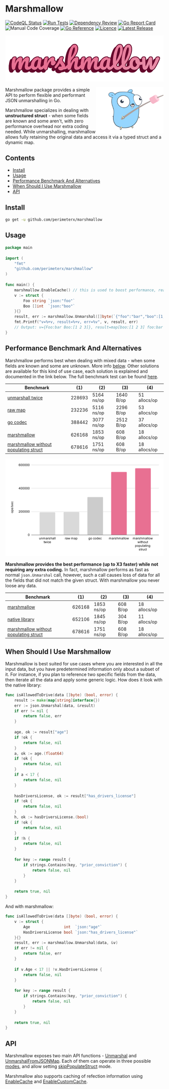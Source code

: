 # Marshmallow

[![CodeQL Status](https://img.shields.io/github/workflow/status/perimeterx/marshmallow/CodeQL?label=CodeQL&logo=github)](https://github.com/PerimeterX/marshmallow/actions/workflows/codeql.yml?query=branch%3Amain++)
[![Run Tests](https://img.shields.io/github/workflow/status/perimeterx/marshmallow/Go?label=Run%20Tests&logo=github)](https://github.com/PerimeterX/marshmallow/actions/workflows/go.yml?query=branch%3Amain)
[![Dependency Review](https://img.shields.io/github/workflow/status/perimeterx/marshmallow/Dependency%20Review?label=Dependency%20Review&logo=github)](https://github.com/PerimeterX/marshmallow/actions/workflows/dependency-review.yml?query=branch%3Amain)
[![Go Report Card](https://goreportcard.com/badge/github.com/perimeterx/marshmallow)](https://goreportcard.com/report/github.com/perimeterx/marshmallow)
![Manual Code Coverage](https://img.shields.io/badge/coverage-91.3%25-green)
[![Go Reference](https://pkg.go.dev/badge/github.com/perimeterx/marshmallow.svg)](https://pkg.go.dev/github.com/perimeterx/marshmallow)
[![Licence](https://img.shields.io/github/license/perimeterx/marshmallow)](LICENSE)
[![Latest Release](https://img.shields.io/github/v/release/perimeterx/marshmallow)](https://github.com/PerimeterX/marshmallow/releases)

![Marshmallow Logo](https://raw.githubusercontent.com/PerimeterX/marshmallow/assets/logo-text.png)

<img align="right" width="215" alt="marshmallow-gopher" src="https://raw.githubusercontent.com/PerimeterX/marshmallow/assets/logo-gopher.png">

Marshmallow package provides a simple API to perform flexible and performant JSON unmarshalling in Go.

Marshmallow specializes in dealing with **unstructured struct** - when some fields are known and some aren't,
with zero performance overhead nor extra coding needed.
While unmarshalling, marshmallow allows fully retaining the original data and access
it via a typed struct and a dynamic map.

## Contents

- [Install](#install)
- [Usage](#usage)
- [Performance Benchmark And Alternatives](#performance-benchmark-and-alternatives)
- [When Should I Use Marshmallow](#when-should-i-use-marshmallow)
- [API](#api)

## Install

```sh
go get -u github.com/perimeterx/marshmallow
```

## Usage

```go
package main

import (
	"fmt"
	"github.com/perimeterx/marshmallow"
)

func main() {
	marshmallow.EnableCache() // this is used to boost performance, read more below
	v := struct {
		Foo string `json:"foo"`
		Boo []int  `json:"boo"`
	}{}
	result, err := marshmallow.Unmarshal([]byte(`{"foo":"bar","boo":[1,2,3],"goo":12.6}`), &v)
	fmt.Printf("v=%+v, result=%+v, err=%v", v, result, err)
	// Output: v={Foo:bar Boo:[1 2 3]}, result=map[boo:[1 2 3] foo:bar goo:12.6], err=<nil>
}
```

## Performance Benchmark And Alternatives

Marshmallow performs best when dealing with mixed data - when some fields are known and some are unknown.
More info [below](#when-should-i-use-marshmallow).
Other solutions are available for this kind of use case, each solution is explained and documented in the link below.
The full benchmark test can be found
[here](https://github.com/PerimeterX/marshmallow/blob/8c5bba9e6dc0033f4324eca554737089a99f6e5e/benchmark_test.go).

|Benchmark|(1)|(2)|(3)|(4)|
|--|--|--|--|--|
|[unmarshall twice](https://github.com/PerimeterX/marshmallow/blob/8c5bba9e6dc0033f4324eca554737089a99f6e5e/benchmark_test.go#L40)|228693|5164 ns/op|1640 B/op|51 allocs/op|
|[raw map](https://github.com/PerimeterX/marshmallow/blob/8c5bba9e6dc0033f4324eca554737089a99f6e5e/benchmark_test.go#L66)|232236|5116 ns/op|2296 B/op|53 allocs/op|
|[go codec](https://github.com/PerimeterX/marshmallow/blob/8c5bba9e6dc0033f4324eca554737089a99f6e5e/benchmark_test.go#L121)|388442|3077 ns/op|2512 B/op|37 allocs/op|
|[marshmallow](https://github.com/PerimeterX/marshmallow/blob/8c5bba9e6dc0033f4324eca554737089a99f6e5e/benchmark_test.go#L16)|626168|1853 ns/op|608 B/op|18 allocs/op|
|[marshmallow without populating struct](https://github.com/PerimeterX/marshmallow/blob/8c5bba9e6dc0033f4324eca554737089a99f6e5e/benchmark_test.go#L162)|678616|1751 ns/op|608 B/op|18 allocs/op|

![marshmallow performance comparison](https://raw.githubusercontent.com/PerimeterX/marshmallow/e45088ca20d4ea5be4143d418d12da63a68d6dfd/performance-chart.svg)

**Marshmallow provides the best performance (up to X3 faster) while not requiring any extra coding.**
In fact, marshmallow performs as fast as normal `json.Unmarshal` call, however, such a call causes loss of data for all
the fields that did not match the given struct. With marshmallow you never loose any data.

|Benchmark|(1)|(2)|(3)|(4)|
|--|--|--|--|--|
|[marshmallow](https://github.com/PerimeterX/marshmallow/blob/8c5bba9e6dc0033f4324eca554737089a99f6e5e/benchmark_test.go#L16)|626168|1853 ns/op|608 B/op|18 allocs/op|
|[native library](https://github.com/PerimeterX/marshmallow/blob/8c5bba9e6dc0033f4324eca554737089a99f6e5e/benchmark_test.go#L143)|652106|1845 ns/op|304 B/op|11 allocs/op|
|[marshmallow without populating struct](https://github.com/PerimeterX/marshmallow/blob/8c5bba9e6dc0033f4324eca554737089a99f6e5e/benchmark_test.go#L162)|678616|1751 ns/op|608 B/op|18 allocs/op|

## When Should I Use Marshmallow

Marshmallow is best suited for use cases where you are interested in all the input data, but you have predetermined
information only about a subset of it. For instance, if you plan to reference two specific fields from the data, then
iterate all the data and apply some generic logic. How does it look with the native library:

```go
func isAllowedToDrive(data []byte) (bool, error) {
	result := make(map[string]interface{})
	err := json.Unmarshal(data, &result)
	if err != nil {
		return false, err
	}

	age, ok := result["age"]
	if !ok {
		return false, nil
	}
	a, ok := age.(float64)
	if !ok {
		return false, nil
	}
	if a < 17 {
		return false, nil
	}

	hasDriversLicense, ok := result["has_drivers_license"]
	if !ok {
		return false, nil
	}
	h, ok := hasDriversLicense.(bool)
	if !ok {
		return false, nil
	}
	if !h {
		return false, nil
	}

	for key := range result {
		if strings.Contains(key, "prior_conviction") {
			return false, nil
		}
	}

	return true, nil
}
```

And with marshmallow:

```go
func isAllowedToDrive(data []byte) (bool, error) {
	v := struct {
		Age               int  `json:"age"`
		HasDriversLicense bool `json:"has_drivers_license"`
	}{}
	result, err := marshmallow.Unmarshal(data, &v)
	if err != nil {
		return false, err
	}

	if v.Age < 17 || !v.HasDriversLicense {
		return false, nil
	}

	for key := range result {
		if strings.Contains(key, "prior_conviction") {
			return false, nil
		}
	}

	return true, nil
}
```

## API

Marshmallow exposes two main API functions - 
[Unmarshal](https://github.com/PerimeterX/marshmallow/blob/0e0218ab860be8a4b5f57f5ff239f281c250c5da/unmarshal.go#L27)
and
[UnmarshalFromJSONMap](https://github.com/PerimeterX/marshmallow/blob/0e0218ab860be8a4b5f57f5ff239f281c250c5da/unmarshal_from_json_map.go#L37).
Each of them can operate in three possible [modes](https://github.com/PerimeterX/marshmallow/blob/0e0218ab860be8a4b5f57f5ff239f281c250c5da/options.go#L30),
and allow setting [skipPopulateStruct](https://github.com/PerimeterX/marshmallow/blob/0e0218ab860be8a4b5f57f5ff239f281c250c5da/options.go#L41) mode.

Marshmallow also supports caching of refection information using 
[EnableCache](https://github.com/PerimeterX/marshmallow/blob/d3500aa5b0f330942b178b155da933c035dd3906/cache.go#L40)
and
[EnableCustomCache](https://github.com/PerimeterX/marshmallow/blob/d3500aa5b0f330942b178b155da933c035dd3906/cache.go#L35).
